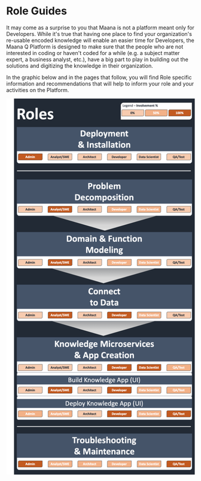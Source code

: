 # Role Guides

It may come as a surprise to you that Maana is not a platform meant only for Developers. While it's true that having one place to find your organization's re-usable encoded knowledge will enable an easier time for Developers, the Maana Q Platform is designed to make sure that the people who are not interested in coding or haven't coded for a while \(e.g. a subject matter expert, a business analyst, etc.\), have a big part to play in building out the solutions and digitizing the knowledge in their organization.

In the graphic below and in the pages that follow, you will find Role specific information and recommendations that will help to inform your role and your activities on the Platform.

![NEED TO UPDATE ARCHITECT ROLE](../../.gitbook/assets/image%20%2822%29.png)



